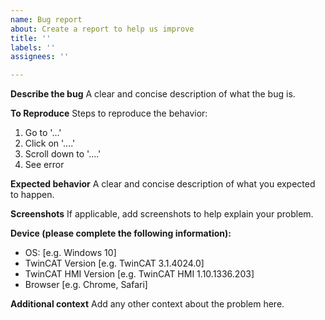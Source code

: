 ```yaml
---
name: Bug report
about: Create a report to help us improve
title: ''
labels: ''
assignees: ''

---
```


**Describe the bug**
A clear and concise description of what the bug is.

**To Reproduce**
Steps to reproduce the behavior:
1. Go to '...'
2. Click on '....'
3. Scroll down to '....'
4. See error

**Expected behavior**
A clear and concise description of what you expected to happen.

**Screenshots**
If applicable, add screenshots to help explain your problem.

**Device (please complete the following information):**
 - OS: [e.g. Windows 10]
 - TwinCAT Version [e.g. TwinCAT 3.1.4024.0]
 - TwinCAT HMI Version [e.g. TwinCAT HMI 1.10.1336.203]
 - Browser [e.g. Chrome, Safari]

**Additional context**
Add any other context about the problem here.
